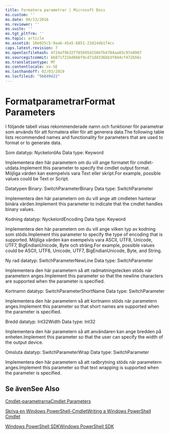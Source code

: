```yaml
---
title: Formatera parametrar | Microsoft Docs
ms.custom: ''
ms.date: 09/13/2016
ms.reviewer: ''
ms.suite: ''
ms.tgt_pltfrm: ''
ms.topic: article
ms.assetid: 10e025c5-9aa6-45a5-b851-23d14db1f4cc
caps.latest.revision: 7
ms.openlocfilehash: 4f24af9b32f785695d156bfb4784aa03c97e8987
ms.sourcegitcommit: b6871f21bd666f9cd71dd336bb3f844cf472b56c
ms.translationtype: MT
ms.contentlocale: sv-SE
ms.lasthandoff: 02/03/2019
ms.locfileid: "56849422"
---
```

# <a name="format-parameters"></a><span data-ttu-id="5f0a5-102">Formatparametrar</span><span class="sxs-lookup"><span data-stu-id="5f0a5-102">Format Parameters</span></span>

<span data-ttu-id="5f0a5-103">I följande tabell visas rekommenderade namn och funktioner för parametrar som används för att formatera eller för att generera data.</span><span class="sxs-lookup"><span data-stu-id="5f0a5-103">The following table lists recommended names and functionality for parameters that are used to format or to generate data.</span></span>

<span data-ttu-id="5f0a5-104">Som datatyp: Nyckelord</span><span class="sxs-lookup"><span data-stu-id="5f0a5-104">As Data type: Keyword</span></span>

<span data-ttu-id="5f0a5-105">Implementera den här parametern om du vill ange formatet för cmdlet-utdata.</span><span class="sxs-lookup"><span data-stu-id="5f0a5-105">Implement this parameter to specify the cmdlet output format.</span></span> <span data-ttu-id="5f0a5-106">Möjliga värden kan exempelvis vara Text eller skript.</span><span class="sxs-lookup"><span data-stu-id="5f0a5-106">For example, possible values could be Text or Script.</span></span>

<span data-ttu-id="5f0a5-107">Datatypen Binary: SwitchParameter</span><span class="sxs-lookup"><span data-stu-id="5f0a5-107">Binary Data type: SwitchParameter</span></span>

<span data-ttu-id="5f0a5-108">Implementera den här parametern om du vill ange att cmdleten hanterar binära värden.</span><span class="sxs-lookup"><span data-stu-id="5f0a5-108">Implement this parameter to indicate that the cmdlet handles binary values.</span></span>

<span data-ttu-id="5f0a5-109">Kodning datatyp: Nyckelord</span><span class="sxs-lookup"><span data-stu-id="5f0a5-109">Encoding Data type: Keyword</span></span>

<span data-ttu-id="5f0a5-110">Implementera den här parametern om du vill ange vilken typ av kodning som stöds.</span><span class="sxs-lookup"><span data-stu-id="5f0a5-110">Implement this parameter to specify the type of encoding that is supported.</span></span> <span data-ttu-id="5f0a5-111">Möjliga värden kan exempelvis vara ASCII, UTF8, Unicode, UTF7, BigEndianUnicode, Byte och sträng.</span><span class="sxs-lookup"><span data-stu-id="5f0a5-111">For example, possible values could be ASCII, UTF8, Unicode, UTF7, BigEndianUnicode, Byte, and String.</span></span>

<span data-ttu-id="5f0a5-112">Ny rad datatyp: SwitchParameter</span><span class="sxs-lookup"><span data-stu-id="5f0a5-112">NewLine Data type: SwitchParameter</span></span>

<span data-ttu-id="5f0a5-113">Implementera den här parametern så att radmatningstecken stöds när parametern anges.</span><span class="sxs-lookup"><span data-stu-id="5f0a5-113">Implement this parameter so that the newline characters are supported when the parameter is specified.</span></span>

<span data-ttu-id="5f0a5-114">Kortnamn datatyp: SwitchParameter</span><span class="sxs-lookup"><span data-stu-id="5f0a5-114">ShortName Data type: SwitchParameter</span></span>

<span data-ttu-id="5f0a5-115">Implementera den här parametern så att kortnamn stöds när parametern anges.</span><span class="sxs-lookup"><span data-stu-id="5f0a5-115">Implement this parameter so that short names are supported when the parameter is specified.</span></span>

<span data-ttu-id="5f0a5-116">Bredd datatyp: Int32</span><span class="sxs-lookup"><span data-stu-id="5f0a5-116">Width Data type: Int32</span></span>

<span data-ttu-id="5f0a5-117">Implementera den här parametern så att användaren kan ange bredden på enheten.</span><span class="sxs-lookup"><span data-stu-id="5f0a5-117">Implement this parameter so that the user can specify the width of the output device.</span></span>

<span data-ttu-id="5f0a5-118">Omsluta datatyp: SwitchParameter</span><span class="sxs-lookup"><span data-stu-id="5f0a5-118">Wrap Data type: SwitchParameter</span></span>

<span data-ttu-id="5f0a5-119">Implementera den här parametern så att radbrytning stöds när parametern anges.</span><span class="sxs-lookup"><span data-stu-id="5f0a5-119">Implement this parameter so that text wrapping is supported when the parameter is specified.</span></span>

## <a name="see-also"></a><span data-ttu-id="5f0a5-120">Se även</span><span class="sxs-lookup"><span data-stu-id="5f0a5-120">See Also</span></span>

[<span data-ttu-id="5f0a5-121">Cmdlet-parametrarna</span><span class="sxs-lookup"><span data-stu-id="5f0a5-121">Cmdlet Parameters</span></span>](./cmdlet-parameters.md)

[<span data-ttu-id="5f0a5-122">Skriva en Windows PowerShell-Cmdlet</span><span class="sxs-lookup"><span data-stu-id="5f0a5-122">Writing a Windows PowerShell Cmdlet</span></span>](./writing-a-windows-powershell-cmdlet.md)

[<span data-ttu-id="5f0a5-123">Windows PowerShell SDK</span><span class="sxs-lookup"><span data-stu-id="5f0a5-123">Windows PowerShell SDK</span></span>](../windows-powershell-reference.md)
